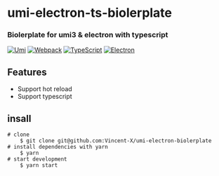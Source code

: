 # umi-electron-ts-biolerplate

### Biolerplate for umi3 & electron with typescript

[![Umi](https://img.souche.com/f2e/a92fc3dfdb4918578861c42bbfcfaf7f.png)](https://umijs.org/)
[![Webpack](https://img.souche.com/f2e/cdc96229f3f9b7068a9b13f7658a9b0e.png)](https://webpack.js.org/)
[![TypeScript](https://img.souche.com/f2e/abaffc28828246dcca08eae82a0b34c3.png)](https://www.typescriptlang.org/)
[![Electron](https://img.souche.com/f2e/4f18b23a82d106ce023cdaf17c6dfd51.png)](https://electronjs.org/)


## Features
- Support hot reload
- Support typescript


## insall
```
# clone
	$ git clone git@github.com:Vincent-X/umi-electron-biolerplate
# install dependencies with yarn
	$ yarn
# start development
	$ yarn start
```
